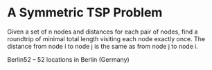 # A Symmetric TSP Problem
Given a set of n nodes and distances for each pair of nodes, find a roundtrip of minimal total length visiting each node exactly once. The distance from node i to node j is the same as from node j to node i.

Berlin52 – 52 locations in Berlin (Germany)
